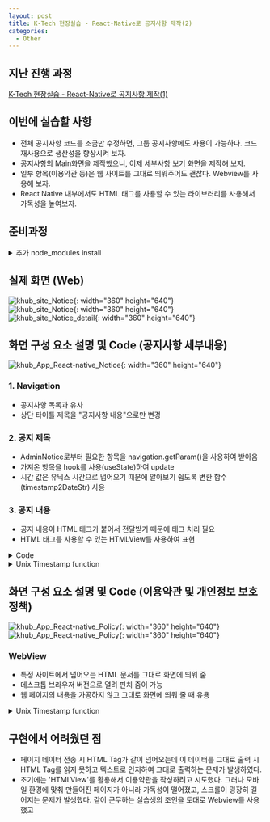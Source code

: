 ```yaml
---
layout: post
title: K-Tech 현장실습 - React-Native로 공지사항 제작(2)
categories:
  - Other
---
```


## 지난 진행 과정
[K-Tech 현장실습 - React-Native로 공지사항 제작(1)](http://takeaimk.tk/other/2020/01/29/(Other)ktech_1.html) 

## 이번에 실습할 사항
 - 전체 공지사항 코드를 조금만 수정하면, 그룹 공지사항에도 사용이 가능하다. 코드 재사용으로 생산성을 향상시켜 보자.
 - 공지사항의 Main화면을 제작했으니, 이제 세부사항 보기 화면을 제작해 보자.
 - 일부 항목(이용약관 등)은 웹 사이트를 그대로 띄워주어도 괜찮다. Webview를 사용해 보자.
 - React Native 내부에서도 HTML 태그를 사용할 수 있는 라이브러리를 사용해서 가독성을 높여보자.

## 준비과정

<details>
<summary>추가 node_modules install </summary>
<div markdown="1"> 

 ```
1. WebView
    npm install react-native-htmlview --save
2. HTMLView
    npm install react-native-webview --save
 ```  
 </div>
</details>

## 실제 화면 (Web)
![khub_site_Notice](/assets/images/Other/khub_site_group_notice.PNG){: width="360" height="640"}    
![khub_site_Notice](/assets/images/Other/khub_site_group_notice_2.PNG){: width="360" height="640"}    
![khub_site_Notice_detail](/assets/images/Other/khub_site_group_notice_detail.PNG){: width="360" height="640"}    

## 화면 구성 요소 설명 및 Code (공지사항 세부내용)

![khub_App_React-native_Notice](/assets/images/Other/khub_app_rn_notice_detail.png){: width="360" height="640"}  

### 1. Navigation
- 공지사항 목록과 유사
- 상단 타이틀 제목을 "공지사항 내용"으로만 변경

### 2. 공지 제목
- AdminNotice로부터 필요한 항목을 navigation.getParam()을 사용하여 받아옴
- 가져온 항목을 hook를 사용(useState)하여 update
- 시간 값은 유닉스 시간으로 넘어오기 때문에 알아보기 쉽도록 변환 함수(timestamp2DateStr) 사용

### 3. 공지 내용
- 공지 내용이 HTML 태그가 붙어서 전달받기 때문에 태그 처리 필요
- HTML 태그를 사용할 수 있는 HTMLView를 사용하여 표현

<details>
<summary>Code</summary>
<div markdown="1">

```javascript
const [title,setTitle] = useState(navigation.getParam('title','null'));
const [body,setBody] = useState(navigation.getParam('body','null'));
const [userName,setUserName] = useState(navigation.getParam('user_name','null'));
const [date,setDate] = useState(navigation.getParam('date','null'));
const [count,setCount] = useState(navigation.getParam('count','null'));

(...)

<View style={styles.contents}>
    <ScrollView>
        <View style={styles.subTitle}>
            <Text style={{fontSize:22}}>{title}</Text>
        </View>
        <View style={styles.adminAndDate}>
            <Text style={{fontSize:14}}>
                작성자 : {userName} | 작성일시{timestamp2DateStr(date)} | 조회수{count}
            </Text>
        </View>
        <View style={styles.mainContent}>
        <HTMLView
            value={body}
            stylesheet={{fontSize:16, color:'white'}}
        /> 
        </View>
    </ScrollView>
</View>
```

</div>
</details>

<details>
<summary>Unix Timestamp function</summary>
<div markdown="1">

```javascript

function timestamp2DateStr(UNIX_timestamp){
    var a = new Date(UNIX_timestamp);
    console.log(UNIX_timestamp);
  
    var year = a.getFullYear();
    //var month = months[a.getMonth()];
    var month = (a.getMonth()+1);
    var day = "0" + a.getDate();
    var hour = "0" + a.getHours();
    var minute = "0" + a.getMinutes();
    var second = "0" + a.getSeconds();
    var time = year + "-" + month.toString().substr(-2) + "-" + day.substr(-2) + " " + hour.substr(-2) + ":" + minute.substr(-2) + ":" + second.substr(-2);
    return time;
  }
```

</div>
</details>

## 화면 구성 요소 설명 및 Code (이용약관 및 개인정보 보호정책)
![khub_App_React-native_Policy](/assets/images/Other/khub_app_rn_policy.png){: width="360" height="640"}  
![khub_App_React-native_Policy](/assets/images/Other/khub_app_rn_policy_detail.png){: width="360" height="640"}  

### WebView
- 특정 사이트에서 넘어오는 HTML 문서를 그대로 화면에 띄워 줌
- 데스크톱 브라우저 버전으로 열려 핀치 줌이 가능
- 웹 페이지의 내용을 가공하지 않고 그대로 화면에 띄워 줄 때 유용

<details>
<summary>Unix Timestamp function</summary>
<div markdown="1">

```javascript
<View style={styles.contents}>
    <WebView
        source={{uri: '(이용약관이 담겨있는 URL을 입력)'}}
    />  
</View>
```

</div>
</details>

## 구현에서 어려웠던 점
- 페이지 데이터 전송 시 HTML Tag가 같이 넘어오는데 이 데이터를 그대로 출력 시 HTML Tag를 읽지 못하고 텍스트로 인지하여 그대로 출력하는 문제가 발생하였다.
- 초기에는 'HTMLView'를 활용해서 이용약관을 작성하려고 시도했다. 그러나 모바일 환경에 맞춰 만들어진 페이지가 아니라 가독성이 떨어졌고, 스크롤이 굉장히 길어지는 문제가 발생했다. 같이 근무하는 실습생의 조언을 토대로 Webview를 사용했고 
